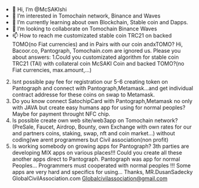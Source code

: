 - 👋 Hi, I’m @McSAKIshi
- 👀 I’m interested in Tomochain network, Binance and Waves
- 🌱 I’m currently learning about own Blockchain, Stable coin and Dapps.
- 💞️ I’m looking to collaborate on Tomochain Binance Waves
- 📫 How to reach me customizated stable coin TRC21 on backed TOMO(no Fiat currencies) and in Pairs with our coin 
andxTOMO? 
Hi,
Bacoor.co, Pantograph, Tomochain.com are ignored us. Please you about answers:
1.Could you customizated algorithm for stable coin TRC21 (TAI) with collateral coin McSAKI Coin and backed TOMO?(no Fiat currencies, max.amount,...)
2. Isnt possible pay fee for registration our 5-6 creating token on Pantograph and connect with Pantograph,Metamask...and get individual contract addresse for these coins on swap to Metamask.
3. Do you know connect SatochipCard with Pantograph,Metamask no only with JAVA but create easy humans app for using for normal peoples? Maybe for payment throught NFC chip.
4. Is possible create own web site/web3app on Tomochain network? (PreSale, Faucet, Airdrop, Bounty, own Exchange with own rates for our and partners coins, staking, swap, nft and coin market...) without coding(we arent programmers but Civil association(non profit)
5. Is working somebody on growing apps for Pantograph? 3th parties are developing MIX apps on various places!!! Could you create all these another apps direct to Pantograph. Pantograph was app for normal Peoples... Programmers must cooperated with normal peoples !!! Some apps are very hard and specifics for using...
Thanks,
MR.DusanSadecky
GlobalCivilAssociation.com
Globalcivilassociation@gmail.com

<!---
McSAKIshi/McSAKIshi is a ✨ special ✨ repository because its `README.md` (this file) appears on your GitHub profile.
You can click the Preview link to take a look at your changes.
--->
